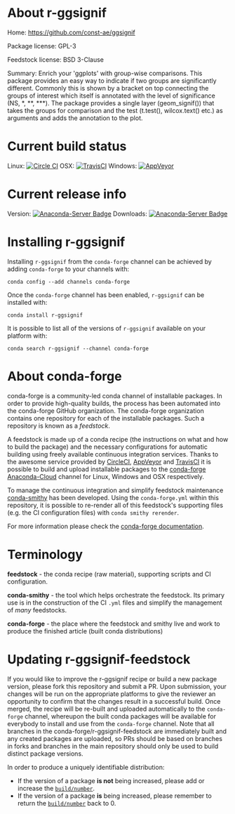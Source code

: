 About r-ggsignif
================

Home: https://github.com/const-ae/ggsignif

Package license: GPL-3

Feedstock license: BSD 3-Clause

Summary: Enrich your 'ggplots' with group-wise comparisons. This package provides an easy way to indicate if two groups are significantly different. Commonly this is shown by a bracket on top connecting the groups of interest which itself is annotated with the level of significance (NS, *, **, ***). The package provides a single layer (geom_signif()) that takes the groups for comparison and the test (t.test(), wilcox.text() etc.) as arguments and adds the annotation to the plot.



Current build status
====================

Linux: [![Circle CI](https://circleci.com/gh/conda-forge/r-ggsignif-feedstock.svg?style=shield)](https://circleci.com/gh/conda-forge/r-ggsignif-feedstock)
OSX: [![TravisCI](https://travis-ci.org/conda-forge/r-ggsignif-feedstock.svg?branch=master)](https://travis-ci.org/conda-forge/r-ggsignif-feedstock)
Windows: [![AppVeyor](https://ci.appveyor.com/api/projects/status/github/conda-forge/r-ggsignif-feedstock?svg=True)](https://ci.appveyor.com/project/conda-forge/r-ggsignif-feedstock/branch/master)

Current release info
====================
Version: [![Anaconda-Server Badge](https://anaconda.org/conda-forge/r-ggsignif/badges/version.svg)](https://anaconda.org/conda-forge/r-ggsignif)
Downloads: [![Anaconda-Server Badge](https://anaconda.org/conda-forge/r-ggsignif/badges/downloads.svg)](https://anaconda.org/conda-forge/r-ggsignif)

Installing r-ggsignif
=====================

Installing `r-ggsignif` from the `conda-forge` channel can be achieved by adding `conda-forge` to your channels with:

```
conda config --add channels conda-forge
```

Once the `conda-forge` channel has been enabled, `r-ggsignif` can be installed with:

```
conda install r-ggsignif
```

It is possible to list all of the versions of `r-ggsignif` available on your platform with:

```
conda search r-ggsignif --channel conda-forge
```


About conda-forge
=================

conda-forge is a community-led conda channel of installable packages.
In order to provide high-quality builds, the process has been automated into the
conda-forge GitHub organization. The conda-forge organization contains one repository
for each of the installable packages. Such a repository is known as a *feedstock*.

A feedstock is made up of a conda recipe (the instructions on what and how to build
the package) and the necessary configurations for automatic building using freely
available continuous integration services. Thanks to the awesome service provided by
[CircleCI](https://circleci.com/), [AppVeyor](http://www.appveyor.com/)
and [TravisCI](https://travis-ci.org/) it is possible to build and upload installable
packages to the [conda-forge](https://anaconda.org/conda-forge)
[Anaconda-Cloud](http://docs.anaconda.org/) channel for Linux, Windows and OSX respectively.

To manage the continuous integration and simplify feedstock maintenance
[conda-smithy](http://github.com/conda-forge/conda-smithy) has been developed.
Using the ``conda-forge.yml`` within this repository, it is possible to re-render all of
this feedstock's supporting files (e.g. the CI configuration files) with ``conda smithy rerender``.

For more information please check the [conda-forge documentation](https://conda-forge.org/docs/).

Terminology
===========

**feedstock** - the conda recipe (raw material), supporting scripts and CI configuration.

**conda-smithy** - the tool which helps orchestrate the feedstock.
                   Its primary use is in the construction of the CI ``.yml`` files
                   and simplify the management of *many* feedstocks.

**conda-forge** - the place where the feedstock and smithy live and work to
                  produce the finished article (built conda distributions)


Updating r-ggsignif-feedstock
=============================

If you would like to improve the r-ggsignif recipe or build a new
package version, please fork this repository and submit a PR. Upon submission,
your changes will be run on the appropriate platforms to give the reviewer an
opportunity to confirm that the changes result in a successful build. Once
merged, the recipe will be re-built and uploaded automatically to the
`conda-forge` channel, whereupon the built conda packages will be available for
everybody to install and use from the `conda-forge` channel.
Note that all branches in the conda-forge/r-ggsignif-feedstock are
immediately built and any created packages are uploaded, so PRs should be based
on branches in forks and branches in the main repository should only be used to
build distinct package versions.

In order to produce a uniquely identifiable distribution:
 * If the version of a package **is not** being increased, please add or increase
   the [``build/number``](http://conda.pydata.org/docs/building/meta-yaml.html#build-number-and-string).
 * If the version of a package **is** being increased, please remember to return
   the [``build/number``](http://conda.pydata.org/docs/building/meta-yaml.html#build-number-and-string)
   back to 0.